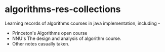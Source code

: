 # algorithms-res-collections



Learning records of algorithms courses in java implementation, including -

- Princeton's Algorithms open course
- NNU's The design and analysis of algorithm course.
- Other notes casually taken.
